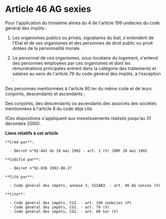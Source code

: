 # Article 46 AG sexies

Pour l'application du troisième alinéa du 4 de l'article 199 undecies du code général des impôts : 

1. Les organismes publics ou privés, signataires du bail, s'entendent de l'Etat et de ses organismes et des personnes de
droit public ou privé dotées de la personnalité morale. 

2. Le personnel de ces organismes, sous-locataire du logement, s'entend des personnes employées par ces organismes et dont
les rémunérations principales entrent dans la catégorie des traitements et salaires au sens de l'article 79 du code général
des impôts, à l'exception : 

Des personnes mentionnées à l'article 80 ter du même code et de leurs conjoints, descendants et ascendants ; 

Des conjoints, des descendants ou ascendants des associés des sociétés mentionnées à l'article 8 du code déjà cité. 

(Ces dispositions s'appliquent aux investissements réalisés jusqu'au 31 décembre 2000).

**Liens relatifs à cet article**

	**Créé par**:

	  - Décret n°92-441 du 19 mai 1992 - art. 1 (V) JORF 20 mai 1992

	**Codifié par**:

	  - Décret n°92-836 1992-08-27

	**Cité par**:

	  - Code général des impôts, annexe 3, CGIAN3. - art. 46 AG nonies (V)

	**Cite**:

	  - Code général des impôts, CGI. - art. 199 undecies (P)
	  - Code général des impôts, CGI. - art. 79 (V)
	  - Code général des impôts, CGI. - art. 80 ter (V)

